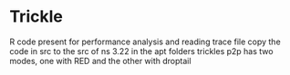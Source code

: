 # Trickle
R code present for performance analysis and reading trace file
copy the code in src to the src of ns 3.22 in the apt folders
trickles p2p has two modes, one with RED and the other with droptail

